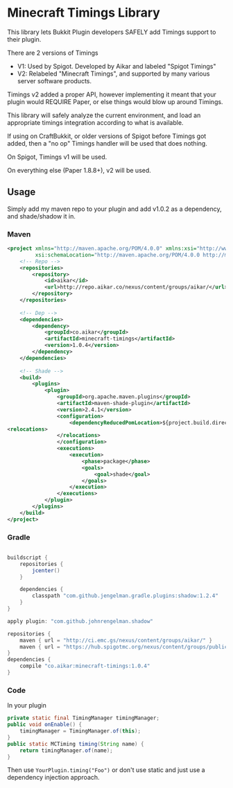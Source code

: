 # Minecraft Timings Library
This library lets Bukkit Plugin developers SAFELY add Timings support to their plugin.

There are 2 versions of Timings
  - V1: Used by Spigot. Developed by Aikar and labeled "Spigot Timings"
  - V2: Relabeled "Minecraft Timings", and supported by many various server software products.
  
Timings v2 added a proper API, however implementing it meant that your plugin would REQUIRE Paper,
or else things would blow up around Timings.

This library will safely analyze the current environment, and load an appropriate timings integration
according to what is available.

If using on CraftBukkit, or older versions of Spigot before Timings got added, then a "no op" Timings
handler will be used that does nothing.

On Spigot, Timings v1 will be used.

On everything else (Paper 1.8.8+), v2 will be used.

## Usage

Simply add my maven repo to your plugin and add v1.0.2 as a dependency, and shade/shadow it in.
### Maven
```xml
<project xmlns="http://maven.apache.org/POM/4.0.0" xmlns:xsi="http://www.w3.org/2001/XMLSchema-instance"
         xsi:schemaLocation="http://maven.apache.org/POM/4.0.0 http://maven.apache.org/xsd/maven-4.0.0.xsd">
    <!-- Repo -->
    <repositories>
        <repository>
            <id>aikar</id>
            <url>http://repo.aikar.co/nexus/content/groups/aikar/</url>
        </repository>
    </repositories>
    
    <!-- Dep -->
    <dependencies>
        <dependency>
            <groupId>co.aikar</groupId>
            <artifactId>minecraft-timings</artifactId>
            <version>1.0.4</version>
        </dependency>
    </dependencies>
    
    <!-- Shade -->
    <build>
        <plugins>
            <plugin>
                <groupId>org.apache.maven.plugins</groupId>
                <artifactId>maven-shade-plugin</artifactId>
                <version>2.4.1</version>
                <configuration>
                    <dependencyReducedPomLocation>${project.build.directory}/dependency-reduced-pom.xml</dependencyReducedPomLocation>
<relocations>
                </relocations>
                </configuration>
                <executions>
                    <execution>
                        <phase>package</phase>
                        <goals>
                            <goal>shade</goal>
                        </goals>
                    </execution>
                </executions>
            </plugin>
        </plugins>
    </build>
</project>
```
### Gradle

```gradle

buildscript {
    repositories {
        jcenter()
    }

    dependencies {
        classpath "com.github.jengelman.gradle.plugins:shadow:1.2.4"
    }
}

apply plugin: "com.github.johnrengelman.shadow"

repositories {
    maven { url = "http://ci.emc.gs/nexus/content/groups/aikar/" }
    maven { url = "https://hub.spigotmc.org/nexus/content/groups/public/" }
}
dependencies {
    compile "co.aikar:minecraft-timings:1.0.4"
}

```

### Code
In your plugin
```java
private static final TimingManager timingManager;
public void onEnable() {
    timingManager = TimingManager.of(this);
}
public static MCTiming timing(String name) {
    return timingManager.of(name);
}
```
Then use `YourPlugin.timing("Foo")` or don't use static and just use a dependency injection approach.
